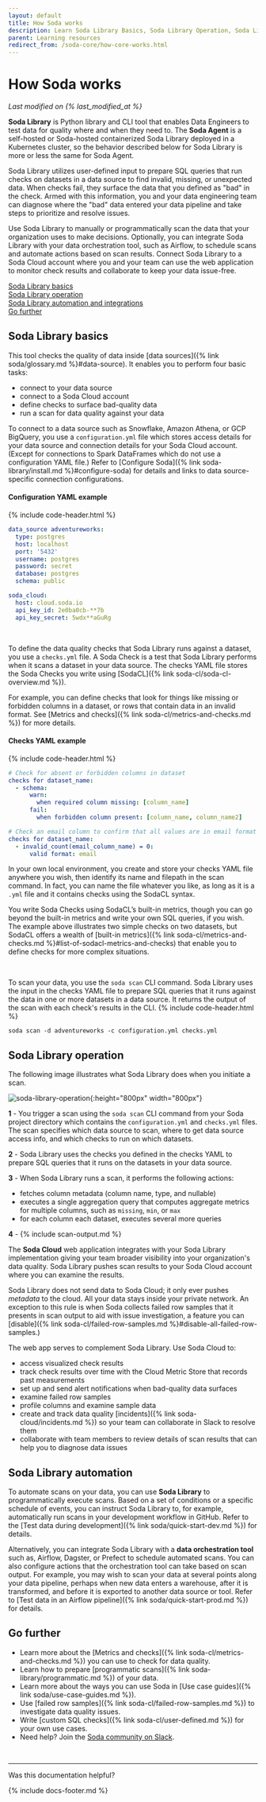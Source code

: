 ```yaml
---
layout: default
title: How Soda works
description: Learn Soda Library Basics, Soda Library Operation, Soda Library Automation and Soda Cloud.
parent: Learning resources
redirect_from: /soda-core/how-core-works.html
---
```


# How Soda works 
*Last modified on {% last_modified_at %}*

**Soda Library** is Python library and CLI tool that enables Data Engineers to test data for quality where and when they need to. The **Soda Agent** is a self-hosted or Soda-hosted containerized Soda Library deployed in a Kubernetes cluster, so the behavior described below for Soda Library is more or less the same for Soda Agent.

Soda Library utilizes user-defined input to prepare SQL queries that run checks on datasets in a data source to find invalid, missing, or unexpected data. When checks fail, they surface the data that you defined as "bad" in the check. Armed with this information, you and your data engineering team can diagnose where the "bad" data entered your data pipeline and take steps to prioritize and resolve issues.

Use Soda Library to manually or programmatically scan the data that your organization uses to make decisions. Optionally, you can integrate Soda Library with your data orchestration tool, such as Airflow, to schedule scans and automate actions based on scan results. Connect Soda Library to a Soda Cloud account where you and your team can use the web application to monitor check results and collaborate to keep your data issue-free.

[Soda Library basics](#soda-Library-basics)<br />
[Soda Library operation](#soda-library-operation)<br />
[Soda Library automation and integrations](#soda-library-automation-and-integrations)<br />
[Go further](#go-further)<br />


## Soda Library basics

This tool checks the quality of data inside [data sources]({% link soda/glossary.md %}#data-source). It enables you to perform four basic tasks:

- connect to your data source
- connect to a Soda Cloud account
- define checks to surface bad-quality data
- run a scan for data quality against your data


To connect to a data source such as Snowflake, Amazon Athena, or GCP BigQuery, you use a `configuration.yml` file which stores access details for your data source and connection details for your Soda Cloud account. (Except for connections to Spark DataFrames which do not use a configuration YAML file.) Refer to [Configure Soda]({% link soda-library/install.md %}#configure-soda) for details and links to data source-specific connection configurations.

#### Configuration YAML example
{% include code-header.html %}
```yaml
data_source adventureworks:
  type: postgres
  host: localhost
  port: '5432'
  username: postgres
  password: secret
  database: postgres
  schema: public

soda_cloud:
  host: cloud.soda.io
  api_key_id: 2e0ba0cb-**7b
  api_key_secret: 5wdx**aGuRg
```

<br />

To define the data quality checks that Soda Library runs against a dataset, you use a `checks.yml` file. A Soda Check is a test that Soda Library performs when it scans a dataset in your data source. The checks YAML file stores the Soda Checks you write using [SodaCL]({% link soda-cl/soda-cl-overview.md %}). 

For example, you can define checks that look for things like missing or forbidden columns in a dataset, or rows that contain data in an invalid format. See [Metrics and checks]({% link soda-cl/metrics-and-checks.md %}) for more details.

#### Checks YAML example
{% include code-header.html %}
```yaml
# Check for absent or forbidden columns in dataset
checks for dataset_name:
  - schema:
      warn:
        when required column missing: [column_name]
      fail:
        when forbidden column present: [column_name, column_name2]

# Check an email column to confirm that all values are in email format
checks for dataset_name:
  - invalid_count(email_column_name) = 0:
      valid format: email
```

In your own local environment, you create and store your checks YAML file anywhere you wish, then identify its name and filepath in the scan command. In fact, you can name the file whatever you like, as long as it is a `.yml` file and it contains checks using the SodaCL syntax.

You write Soda Checks using SodaCL’s built-in metrics, though you can go beyond the built-in metrics and write your own SQL queries, if you wish. The example above illustrates two simple checks on two datasets, but SodaCL offers a wealth of [built-in metrics]({% link soda-cl/metrics-and-checks.md %}#list-of-sodacl-metrics-and-checks) that enable you to define checks for more complex situations.

<br />

To scan your data, you use the `soda scan` CLI command. Soda Library uses the input in the checks YAML file to prepare SQL queries that it runs against the data in one or more datasets in a data source. It returns the output of the scan with each check's results in the CLI.
{% include code-header.html %}
```shell
soda scan -d adventureworks -c configuration.yml checks.yml
```




## Soda Library operation

The following image illustrates what Soda Library does when you initiate a scan.

![soda-library-operation](/assets/images/soda-library-operation.png){:height="800px" width="800px"}

**1** - You trigger a scan using the `soda scan` CLI command from your Soda project directory which contains the `configuration.yml` and `checks.yml` files. The scan specifies which data source to scan, where to get data source access info,  and which checks to run on which datasets.

**2** - Soda Library uses the checks you defined in the checks YAML to prepare SQL queries that it runs on the datasets in your data source.

**3** - When Soda Library runs a scan, it performs the following actions:
- fetches column metadata (column name, type, and nullable)
- executes a single aggregation query that computes aggregate metrics for multiple columns, such as `missing`, `min`, or `max`
- for each column each dataset, executes several more queries

**4** - {% include scan-output.md %}

The **Soda Cloud** web application integrates with your Soda Library implementation giving your team broader visibility into your organization's data quality. Soda Library pushes scan results to your Soda Cloud account where you can examine the results. 

Soda Library does not send data to Soda Cloud; it only ever pushes *metadata* to the cloud. All your data stays inside your private network. An exception to this rule is when Soda collects failed row samples that it presents in scan output to aid with issue investigation, a feature you can [disable]({% link soda-cl/failed-row-samples.md %}#disable-all-failed-row-samples.)

The web app serves to complement Soda Library. Use Soda Cloud to:

* access visualized check results
* track check results over time with the Cloud Metric Store that records past measurements 
* set up and send alert notifications when bad-quality data surfaces
* examine failed row samples
* profile columns and examine sample data
* create and track data quality [incidents]({% link soda-cloud/incidents.md %}) so your team can collaborate in Slack to resolve them
* collaborate with team members to review details of scan results that can help you to diagnose data issues


## Soda Library automation

To automate scans on your data, you can use **Soda Library** to programmatically execute scans. Based on a set of conditions or a specific schedule of events, you can instruct Soda Library to, for example, automatically run scans in your development workflow in GitHub.  Refer to the [Test data during development]({% link soda/quick-start-dev.md %}) for details.

Alternatively, you can integrate Soda Library with a **data orchestration tool** such as, Airflow, Dagster, or Prefect to schedule automated scans. You can also configure actions that the orchestration tool can take based on scan output. For example, you may wish to scan your data at several points along your data pipeline, perhaps when new data enters a warehouse, after it is transformed, and before it is exported to another data source or tool. Refer to [Test data in an Airflow pipeline]({% link soda/quick-start-prod.md %}) for details.


## Go further

* Learn more about the [Metrics and checks]({% link soda-cl/metrics-and-checks.md %}) you can use to check for data quality.
* Learn how to prepare [programmatic scans]({% link soda-library/programmatic.md %}) of your data.
* Learn more about the ways you can use Soda in [Use case guides]({% link soda/use-case-guides.md %}).
* Use [failed row samples]({% link soda-cl/failed-row-samples.md %}) to investigate data quality issues.
* Write [custom SQL checks]({% link soda-cl/user-defined.md %}) for your own use cases.
* Need help? Join the <a href="https://community.soda.io/slack" target="_blank"> Soda community on Slack</a>.

<br />

---

Was this documentation helpful?

<!-- LikeBtn.com BEGIN -->
<span class="likebtn-wrapper" data-theme="tick" data-i18n_like="Yes" data-ef_voting="grow" data-show_dislike_label="true" data-counter_zero_show="true" data-i18n_dislike="No"></span>
<script>(function(d,e,s){if(d.getElementById("likebtn_wjs"))return;a=d.createElement(e);m=d.getElementsByTagName(e)[0];a.async=1;a.id="likebtn_wjs";a.src=s;m.parentNode.insertBefore(a, m)})(document,"script","//w.likebtn.com/js/w/widget.js");</script>
<!-- LikeBtn.com END -->

{% include docs-footer.md %}